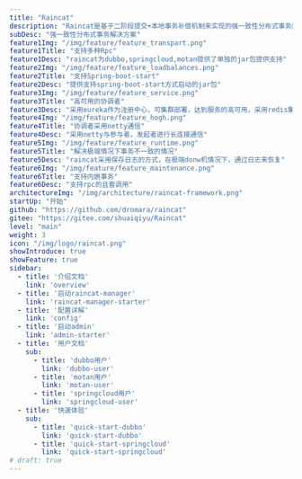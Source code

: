 ```yaml
---
title: "Raincat"
description: "Raincat是基于二阶段提交+本地事务补偿机制来实现的强一致性分布式事务解决方案。无缝支持dubbo,motan,springcloud等Rpc框架的微服务。"
subDesc: "强一致性分布式事务解决方案"
feature1Img: "/img/feature/feature_transpart.png"
feature1Title: "支持多种Rpc"
feature1Desc: "raincat为dubbo,springcloud,motan提供了单独的jar包提供支持"
feature2Img: "/img/feature/feature_loadbalances.png"
feature2Title: "支持Spring-boot-start"
feature2Desc: "提供支持spring-boot-start方式启动的jar包"
feature3Img: "/img/feature/feature_service.png"
feature3Title: "高可用的协调者"
feature3Desc: "采用eureka作为注册中心，可集群部署，达到服务的高可用，采用redis集群来分布式存储事务数据"
feature4Img: "/img/feature/feature_hogh.png"
feature4Title: "协调者采用netty通信"
feature4Desc: "采用netty与参与者，发起者进行长连接通信"
feature5Img: "/img/feature/feature_runtime.png"
feature5Title: "解决极端情况下事务不一致的情况"
feature5Desc: "raincat采用保存日志的方式，在极端donw机情况下，通过日志来恢复"
feature6Img: "/img/feature/feature_maintenance.png"
feature6Title: "支持内嵌事务"
feature6Desc: "支持rpc的且套调用"
architectureImg: "/img/architecture/raincat-framework.png"
startUp: "开始"
github: "https://github.com/dromara/raincat"
gitee: "https://gitee.com/shuaiqiyu/Raincat"
level: "main"
weight: 3
icon: "/img/logo/raincat.png"
showIntroduce: true
showFeature: true
sidebar:
  - title: '介绍文档'  	
    link: 'overview'
  - title: '启动raincat-manager'  	
    link: 'raincat-manager-starter'
  - title: '配置详解'  	
    link: 'config'
  - title: '启动admin'  	
    link: 'admin-starter'
  - title: '用户文档'  	
    sub:
      - title: 'dubbo用户'  	
        link: 'dubbo-user'
      - title: 'motan用户'  	
        link: 'motan-user'
      - title: 'springcloud用户'  	
        link: 'springcloud-user'
  - title: '快速体验'  	
    sub:
      - title: 'quick-start-dubbo'  	
        link: 'quick-start-dubbo'
      - title: 'quick-start-springcloud'  	
        link: 'quick-start-springcloud'
# draft: true
---
```


